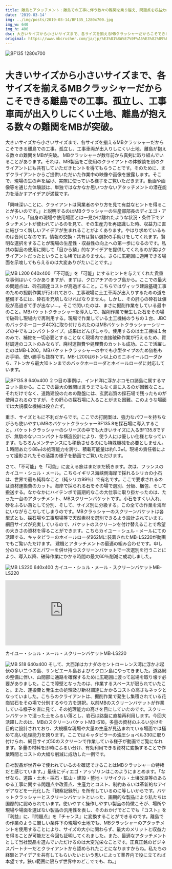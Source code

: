 ```yaml
---
title: 離島とアタッチメント：離島での工事に伴う数々の難関を乗り越え、問題点を収益力に転換。「不可能」を「可能」に切り替えた事例を４件ご紹介します。
date: '2019-03-14'
img: ../img/posts/2019-03-14/BF135_1280x700.jpg
img_w: 640
img_h: 400
dsc: 大きいサイズから小さいサイズまで、各サイズを揃えるMBクラッシャーだからこそできる離島での工事。
original: https://www.mbcrusher.com/ja/jp/%E3%81%8A%E7%9F%A5%E3%82%89%E3%81%9B/news/%E9%9B%A2%E5%B3%B6%E3%81%A8%E3%82%A2%E3%82%BF%E3%83%83%E3%83%81%E3%83%A1%E3%83%B3%E3%83%88%EF%BC%9A%E9%9B%A2%E5%B3%B6%E3%81%A7%E3%81%AE%E5%B7%A5%E4%BA%8B%E3%81%AB%E4%BC%B4%E3%81%86%E6%95%B0%E3%80%85%E3%81%AE%E9%9B%A3%E9%96%A2%E3%82%92%E4%B9%97%E3%82%8A%E8%B6%8A%E3%81%88%E3%80%81%E5%95%8F%E9%A1%8C%E7%82%B9%E3%82%92%E5%8F%8E%E7%9B%8A%E5%8A%9B%E3%81%AB%E8%BB%A2%E6%8F%9B%E3%80%82%E3%80%8C%E4%B8%8D%E5%8F%AF%E8%83%BD%E3%80%8D%E3%82%92%E3%80%8C%E5%8F%AF%E8%83%BD%E3%80%8D%E3%81%AB%E5%88%87%E3%82%8A%E6%9B%BF%E3%81%88%E3%81%9F%E4%BA%8B%E4%BE%8B%E3%82%92%EF%BC%94%E4%BB%B6%E3%81%94%E7%B4%B9%E4%BB%8B%E3%81%97%E3%81%BE%E3%81%99%E3%80%82
---
```

<img 
    src="../img/posts/2019-03-14/BF135_1280x700.jpg"
    alt="BF135 1280x700"
    class="rounded-2xl"
/>

# 大きいサイズから小さいサイズまで、各サイズを揃えるMBクラッシャーだからこそできる離島での工事。孤立し、工事車両が出入りしにくい土地、離島が抱える数々の難関をMBが突破。

大きいサイズから小さいサイズまで、各サイズを揃えるMBクラッシャーだからこそできる離島での工事。孤立し、工事車両が出入りしにくい土地、離島が抱える数々の難関をMBが突破。
MBクラッシャーが数年前から真剣に取り組んでいることがあります。それは、MB製品をご使用のクライアントの体験談を別のクライアントにも共有していただきヒントを得てもらうことです。そのために、まずクライアントからご提供いただいた作業中の映像や画像を披露します。そこで、現場の生の声を届け、実際に使っている様子をご覧いただきます。動画や画像等を通じた体験談は、単独ではなかなか思いつかないアタッチメントの潜在能力を活かすアイデアが満載です。

「興味深いことに、クライアントは同業者のやり方を見て有益なヒントを得ることが多いのです。」と説明するのはMBクラッシャーの生産部部長のディエゴ・アッゾリン。「自身の現場や使用場面とは一見かけ離れたような状況・条件下でアタッチメントが使われているのを見て、その生産力を再認識した時、収益力に直に結びつく新しいアイデアが生まれることがよくあります。やはり求めているものは皆同じなのです。情報の交換・共有は賢い選択の手助けをしてくれます。賢明な選択をすることが現場の生産性・収益性の向上への第一歩になるのです。私共の製品の使用に関して「目から鱗」的なアイデアを提供してくれるのが実はクライアントだったということも稀ではありません。さらに広範囲に適用できる場面を示唆してもらえるのは大変ありがたいことです。」

<img 
    src="../img/posts/2019-03-14/MB-L200_640x400.jpg"
    alt="MB L200 640x400"
    class="rounded-2xl"
/>
「不可能」を「可能」にするヒントを与えてくれた貴重な事例はいくつかありますが、まずは、クロアチアのラブ島から。ここでの最大の問題点は、砕石調達コストが高過ぎること。こちらではヴィッラ建設基礎工事のための掘削作業が行われており、工事現場に土工車両が出入りするための道を整備するには、砕石を充填しなければなりません。しかし、その肝心の砕石は値段が高過ぎて手が出ない…。そこで閃いたのは、まさに掘削作業をしている最中のこと。MBバケットクラッシャーを導入して、掘削作業で発生した石をその場で破砕し現場内で再利用する。現場で作業している土工機械のうちの１台、JBCのバックホーローダ4CXに取り付けられたのはMBバケットクラッシャーシリーズの中でもコンパクトタイプ。成果はどんぴしゃり。使用するのは土工機械１台のみで、補佐を一切必要とすることなく現場内で直接破砕作業が行えるため、資材調達のコストのみならず、廃材運搬費や処理費のカットも成功。ここで活躍したのはMB-L200。MBバケットクラッシャーの中でも小型タイプのため価格もお手頃、使い勝手も抜群です。MB-L200は6トン以上のミニホイールローダから、7トンから最大10トンまでのバックホーローダとホイールローダに対応しています。

<img 
    src="../img/posts/2019-03-14/BF135.8_640x400.jpg"
    alt="BF135.8 640x400"
    class="rounded-2xl"
/>
２つ目の事例は、インド洋に浮かぶコモロ諸島に属するマヨット島から。ここでの最大の難関は言うまでもなく島に入るのが困難なこと。それだけでなく、道路建設のための路盤には、玄武岩質の採石場で残ったものが使用されるのですが、その肝心の採石場に入ることがまた困難。このような場面では大規模な機械は役立たず。

重さ、サイズともに不利だからです。ここでの打開案は、強力なパワーを持ちながらも使いやすいMBのバケットクラッシャーBF135.8を採石場に導入すること。バケットクラッシャーのシリーズの中でも大きいサイズに入るBF135.8ですが、無駄のないコンパクトな構造設計により、使う人には優しい仕様となっています。もちろんメンテナンスにも移動させるのにも特殊機械を必要としません。１時間あたり88㎥の処理能力を誇り、積載可能量は約1､3㎥。現場の責任者によって撮影されたその活躍の様子を動画でご覧いただけます。

さて、「不可能」を「可能」に変える旅はまだまだ続きます。次は、フランスのカイユー・シュル・メール。こちらイギリス海峡側海岸で採れるシリカの小石は、世界で最も純粋なこと（純シリカ99％）で有名です。ここで要求されるのは資材運搬費のカット。海岸で採られる石をその場で選別、分級、梱包、そして搬送する。なかなかにハイテンポで画期的なこの大仕事に取り掛かったのは、たった一台のアタッチメント、MBスクリーンバケットです。小石をすくい入れ、砂をふるい落として分別、そして、サイズ別に分級する。この全ての作業を海岸にいながらこなしてしまうのです。MBクラッシャーのスクリーンバケットは各型式とも、採石場や工事現場等で天然素材を選別できるよう設計されています。網目サイズが充実しているので、バケットのスクリーンを付け替えることで希望の大きさの資材を得ることができます。こちらカイユー・シュル・メールにての活躍する、キャタピラーのホイールローダ962Mに装着されたMB-LS220が動画でもご覧いただけます。 建機とアタッチメントの最適の組み合わせです。申し分のないサイズとパワーを併せ持つスクリーンバケットで一次選別を行うことにより、導入以降、破砕作業にかかる時間の最大60％削減に成功しました。

<img 
    src="../img/posts/2019-03-14/MB-LS220_640x400.jpg"
    alt="MB LS220 640x400"
    class="rounded-2xl"
/>
カイユー・シュル・メール - スクリーンバケットMB-LS220

<iframe width="360" height="203" src="https://www.youtube.com/embed/E1RJgMTarnI" frameborder="0" allow="accelerometer; autoplay; clipboard-write; encrypted-media; gyroscope; picture-in-picture" allowfullscreen></iframe>

カイユー・シュル・メール - スクリーンバケットMB-LS220

<img 
    src="../img/posts/2019-03-14/MB-S18_640x400.jpg"
    alt="MB S18 640x400"
    class="rounded-2xl"
/>
そして、大西洋はカナダのセントローレンス湾に浮かぶ起伏の多い二つの島、サンピエール島およびミクロン島にやってきました。道路網の整備に伴い、山間部に通路を確保するために広範囲に渡って岩場を取り壊す必要がありました。ここで障壁となったのは、作業するスペースが限られていたこと。また、運搬費と発生土の処理及び新材調達にかかるコストの高さもネックとなっていました。こちらのクライアントは、掘削作業で発生し集積されている花崗岩石をその場で分別するやり方を選択。以前MBのスクリーンバケットが作業している様子を直に見て、その処理能力の高さを目にしていたのです。スクリーンバケットで湿った土をふるい落とし、岩石は路盤に直接再利用します。今回大活躍したのは、MBのスクリーンバケットMB-S18。多量の資材のふるい分けを目的に設計されており、大規模な現場や大量の生産が見込まれている場面では極めて高い処理能力を誇ります。ここではキャタピラーの油圧ショベル330に取り付けられ、網目サイズ50のスクリーンで作業している様子が動画でご覧になれます。多量の材料を即時にふるい分け、有効利用できる資材に変換することで作業時間とコストの大幅な削減に成功した一例です。

自社製品が世界中で使われているのを確認できることはMBクラッシャーの特権だと感じています。」最後にディエゴ・アッゾリンはこのようにまとめます。「なぜなら、道路・土木・採石・鉱山・建設・整地・リサイクル・土壌改良等のあらゆる工事に関する問題点や改善点、生産力とコスト、制約あるいは革新的なアイデアなどを一元化した『観察記録所』を所有しているのに等しいからです。バケットクラッシャーとスクリーンバケットといった、画期的な製品により私たちは国際的に認められています。使いやすく操作しやすい製品の特徴こそが、場所や現場や場面を選ばない製品の汎用性を表し、そのおかげでどこでも『コスト』を『利益』に、『問題点』を『チャンス』に変換することができるのです。離島での作業のように厳しい条件下の現場や土地でも、MBクラッシャーのアタッチメントを使用することにより、サイズの大小に関わらず、最大のメリットと収益力を得ることが可能だと今回も証明してくれました。また、最適なアタッチメントとして当社製品を選んでいただけるのは大変光栄なことです。正真正銘のビジネスパートナーだとクライアントから認められたことになりますからね。私たちの経験とアイデアを共有してもらいたいという思いによって業界内で役に立てれば本望です。狭い範囲に限らず世界中のどこででも、ね。」